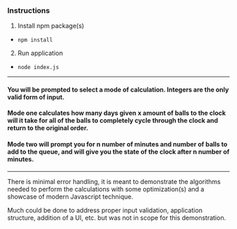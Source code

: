 ### Instructions
1. Install npm package(s)
* ```npm install```
2. Run application
* ```node index.js```
---
#### You will be prompted to select a mode of calculation.  Integers are the only valid form of input.

#### Mode one calculates how many days given x amount of balls to the clock will it take for all of the balls to completely cycle through the clock and return to the original order.  ####

#### Mode two will prompt you for n number of minutes and number of balls to add to the queue, and will give you the state of the clock after n number of minutes. ####
---

There is minimal error handling, it is meant to demonstrate the algorithms needed to perform the calculations with some optimization(s) and a showcase of modern Javascript technique.

Much could be done to address proper input validation, application structure, addition of a UI, etc. but was not in scope for this demonstration.  
